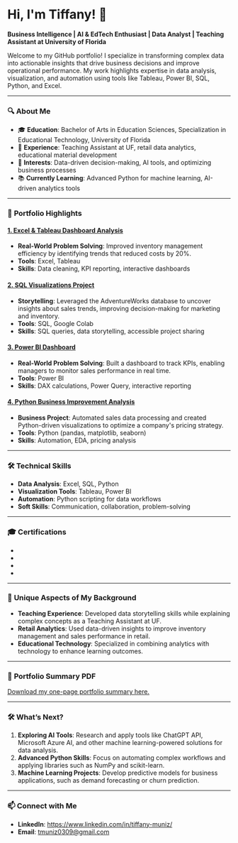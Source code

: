 # Hi, I'm Tiffany! 👋 

**Business Intelligence | AI & EdTech Enthusiast | Data Analyst | Teaching Assistant at University of Florida**  

Welcome to my GitHub portfolio! I specialize in transforming complex data into actionable insights that drive business decisions and improve operational performance. My work highlights expertise in data analysis, visualization, and automation using tools like Tableau, Power BI, SQL, Python, and Excel.  

---

### 🔍 **About Me**
- 🎓 **Education**: Bachelor of Arts in Education Sciences, Specialization in Educational Technology, University of Florida  
- 💼 **Experience**: Teaching Assistant at UF, retail data analytics, educational material development 
- 🌟 **Interests**: Data-driven decision-making, AI tools, and optimizing business processes  
- 📚 **Currently Learning**: Advanced Python for machine learning, AI-driven analytics tools  

---

### 📂 **Portfolio Highlights**
#### [1. Excel & Tableau Dashboard Analysis](#)
- **Real-World Problem Solving**: Improved inventory management efficiency by identifying trends that reduced costs by 20%.  
- **Tools**: Excel, Tableau  
- **Skills**: Data cleaning, KPI reporting, interactive dashboards  

#### [2. SQL Visualizations Project](#)
- **Storytelling**: Leveraged the AdventureWorks database to uncover insights about sales trends, improving decision-making for marketing and inventory.  
- **Tools**: SQL, Google Colab  
- **Skills**: SQL queries, data storytelling, accessible project sharing  

#### [3. Power BI Dashboard](#)
- **Real-World Problem Solving**: Built a dashboard to track KPIs, enabling managers to monitor sales performance in real time.  
- **Tools**: Power BI  
- **Skills**: DAX calculations, Power Query, interactive reporting  

#### [4. Python Business Improvement Analysis](#)
- **Business Project**: Automated sales data processing and created Python-driven visualizations to optimize a company's pricing strategy.  
- **Tools**: Python (pandas, matplotlib, seaborn)  
- **Skills**: Automation, EDA, pricing analysis  

---

### 🛠️ **Technical Skills**
- **Data Analysis**: Excel, SQL, Python  
- **Visualization Tools**: Tableau, Power BI  
- **Automation**: Python scripting for data workflows  
- **Soft Skills**: Communication, collaboration, problem-solving  

---

### 🎓 **Certifications** 
- 
- 
- 
- 

---

### 📜 **Unique Aspects of My Background**
- **Teaching Experience**: Developed data storytelling skills while explaining complex concepts as a Teaching Assistant at UF.  
- **Retail Analytics**: Used data-driven insights to improve inventory management and sales performance in retail.  
- **Educational Technology**: Specialized in combining analytics with technology to enhance learning outcomes.  

---

### 📄 **Portfolio Summary PDF**
[Download my one-page portfolio summary here.](#)  

---

### 🛠️ **What’s Next?**
1. **Exploring AI Tools**: Research and apply tools like ChatGPT API, Microsoft Azure AI, and other machine learning-powered solutions for data analysis.  
2. **Advanced Python Skills**: Focus on automating complex workflows and applying libraries such as NumPy and scikit-learn.  
3. **Machine Learning Projects**: Develop predictive models for business applications, such as demand forecasting or churn prediction.  

---

### 📫 **Connect with Me**
- **LinkedIn**: https://www.linkedin.com/in/tiffany-muniz/ 
- **Email**: tmuniz0309@gmail.com

